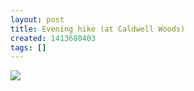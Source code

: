 ```yaml
---
layout: post
title: Evening hike (at Caldwell Woods)
created: 1413680403
tags: []
---
```

![](http://33.media.tumblr.com/89b08d94ce52a2d5b543c289df566c57/tumblr_ndo2s4cqz31rsr8w3o1_500.jpg)


